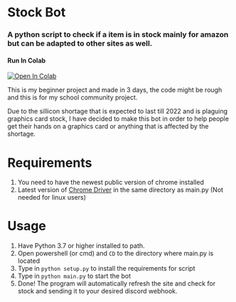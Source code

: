 # Stock Bot

### A python script to check if a item is in stock mainly for amazon but can be adapted to other sites as well.

#### Run In Colab
[![Open In Colab](https://colab.research.google.com/assets/colab-badge.svg)](https://colab.research.google.com/drive/1gCuMMKP1uIfC5DAz7HwuWzmdrqzDk6CP?usp=sharing)

This is my beginner project and made in 3 days, the code might be rough and this is for my school community project.

Due to the sillicon shortage that is expected to last till 2022 and is plaguing graphics card stock, I have decided to make this bot in order to help people get their hands on a graphics card or anything that is affected by the shortage.

# Requirements
1. You need to have the newest public version of chrome installed
2. Latest version of [Chrome Driver](https://chromedriver.chromium.org/) in the same directory as main.py (Not needed for linux users)

# Usage
1. Have Python 3.7 or higher installed to path.
1. Open powershell (or cmd) and `CD` to the directory where main.py is located
2. Type in `python setup.py` to install the requirements for script
3. Type in `python main.py` to start the bot
5. Done! The program will automatically refresh the site and check for stock and sending it to your desired discord webhook.
